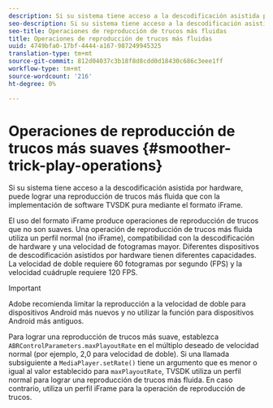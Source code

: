 ```yaml
---
description: Si su sistema tiene acceso a la descodificación asistida por hardware, puede lograr una reproducción de trucos más fluida que con la implementación de software TVSDK pura mediante el formato iFrame.
seo-description: Si su sistema tiene acceso a la descodificación asistida por hardware, puede lograr una reproducción de trucos más fluida que con la implementación de software TVSDK pura mediante el formato iFrame.
seo-title: Operaciones de reproducción de trucos más fluidas
title: Operaciones de reproducción de trucos más fluidas
uuid: 4749bfa0-17bf-4444-a167-987249945325
translation-type: tm+mt
source-git-commit: 812d04037c3b18f8d8cdd0d18430c686c3eee1ff
workflow-type: tm+mt
source-wordcount: '216'
ht-degree: 0%

---
```



# Operaciones de reproducción de trucos más suaves {#smoother-trick-play-operations}

Si su sistema tiene acceso a la descodificación asistida por hardware, puede lograr una reproducción de trucos más fluida que con la implementación de software TVSDK pura mediante el formato iFrame.

<!--<a id="section_3DBFD7A3D1C7453096D3D3885E786263"></a>-->

El uso del formato iFrame produce operaciones de reproducción de trucos que no son suaves. Una operación de reproducción de trucos más fluida utiliza un perfil normal (no iFrame), compatibilidad con la descodificación de hardware y una velocidad de fotogramas mayor. Diferentes dispositivos de descodificación asistidos por hardware tienen diferentes capacidades. La velocidad de doble requiere 60 fotogramas por segundo (FPS) y la velocidad cuádruple requiere 120 FPS.

>[!IMPORTANT]
>
>Adobe recomienda limitar la reproducción a la velocidad de doble para dispositivos Android más nuevos y no utilizar la función para dispositivos Android más antiguos.

Para lograr una reproducción de trucos más suave, establezca `ABRControlParameters.maxPlayoutRate` en el múltiplo deseado de velocidad normal (por ejemplo, 2,0 para velocidad de doble). Si una llamada subsiguiente a `MediaPlayer.setRate()` tiene un argumento que es menor o igual al valor establecido para `maxPlayoutRate`, TVSDK utiliza un perfil normal para lograr una reproducción de trucos más fluida. En caso contrario, utiliza un perfil iFrame para la operación de reproducción de trucos.
